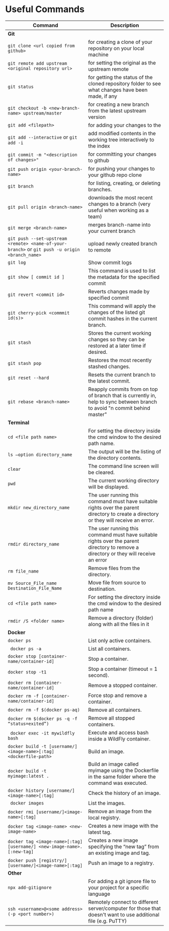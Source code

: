 # Useful Commands

| Command | Description |
| ------- | ----------- |
| **Git** |
`git clone <url copied from github>` | for creating a clone of your repository on your local machine
`git remote add upstream <original repository url>` | for setting the original as the upstream remote
`git status` | for getting the status of the cloned repository folder to see what changes have been made, if any
`git checkout -b <new-branch-name> upstream/master` | for creating a new branch from the latest upstream version
`git add <filepath>` | for adding your changes to the <filepath>
`git add --interactive` or `git add -i` | add modified contents in the working tree interactively to the index
`git commit -m "<description of changes>"` | for committing your changes to github
`git push origin <your-branch-name>` | for pushing your changes to your github repo clone
`git branch` | for listing, creating, or deleting branches.
`git pull origin <branch-name>` | downloads the most recent changes to a branch (very useful when working as a team) 
`git merge <branch-name>` | merges branch-name into your current branch
`git push --set-upstream <remote> <name-of-your-branch>` or `git push -u origin <branch_name>` | upload newly created branch to remote 
`git log` | Show commit logs 
`git show [ commit id ]` | This command is used to list the metadata for the specified commit 
`git revert <commit id>` | Reverts changes made by specified commit 
`git cherry-pick <commmit id(s)>` | This command will apply the changes of the listed git commit hashes in the current branch.
`git stash` | Stores the current working changes so they can be restored at a later time if desired.
`git stash pop` | Restores the most recently stashed changes.
`git reset --hard` | Resets the current branch to the latest commit.
`git rebase <branch-name>` | Reapply commits from <branch-name> on top of branch that is currently in, help to sync between branch to avoid "n commit behind master"
| **Terminal** |
`cd <file path name>` | For setting the directory inside the cmd window to the desired path name.
`ls –option directory_name` | The output will be the listing of the directory contents.
`clear` | The command line screen will be cleared.
`pwd` | The current working directory will be displayed.
`mkdir new_directory_name` | The user running this command must have suitable rights over the parent directory to create a directory or they will receive an error.
`rmdir directory_name`| The user running this command must have suitable rights over the parent directory to remove a directory or they will receive an error
`rm file_name` | Remove files from the directory.
`mv Source_File_name Destination_File_Name` | Move file from source to destination.
`cd <file path name>` | For setting the directory inside the cmd window to the desired path name
`rmdir /S <folder name>` | Remove a directory (folder) along with all the files in it
  | **Docker** |
  ` docker ps ` |  List only active containers.
  ` docker ps -a` |  List all containers.
  ` docker stop [container-name/container-id] ` |  Stop a container.
  ` docker stop -t1 ` | Stop a container (timeout = 1 second).
  ` docker rm [container-name/container-id] ` |  Remove a stopped container.
  `docker rm -f [container-name/container-id] ` | Force stop and remove a container.
  ` docker rm -f $(docker ps-aq) ` |  Remove all containers.
  ` docker rm $(docker ps -q -f “status=exited”) ` | Remove all stopped containers.
  ` docker exec -it mywildfly bash` |  Execute and access bash inside a WildFly container.
  ` docker build -t [username/]<image-name>[:tag] <dockerfile-path> ` | Build an image.
  ` docker build -t myimage:latest . ` | Build an image called myimage using the Dockerfile in the same folder where the command was executed.
  ` docker history [username/]<image-name>[:tag] ` | Check the history of an image.
  ` docker images` | List the images.
  ` docker rmi [username/]<image-name>[:tag] ` | Remove an image from the local registry.
  ` docker tag <image-name> <new-image-name> ` | Creates a new image with the latest tag.
  ` docker tag <image-name>[:tag][username/] <new-image-name>.[:new-tag] ` | Creates a new image specifying the “new tag” from an existing image and tag.
  `docker push [registry/][username/]<image-name>[:tag] ` | Push an image to a registry.
| **Other** |
`npx add-gitignore` | For adding a git ignore file to your project for a specific language
`ssh <username>@<some address> (-p <port number>)` | Remotely connect to different server/computer for those that doesn't want to use additional file (e.g. PuTTY)
